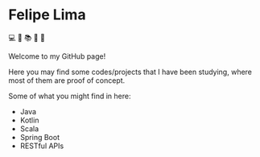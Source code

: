 # Felipe Lima

:computer:
:movie_camera:
:books:
:hamburger:
:pizza: 

Welcome to my GitHub page!

Here you may find some codes/projects that I have been studying, where most of them are proof of concept.

Some of what you might find in here:
- Java
- Kotlin
- Scala
- Spring Boot
- RESTful APIs
